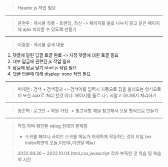 > Header.js 작업 필요

----

> 윤현우 : 게시물 목록 - 트렌딩, 최신 -> 페이지를 둘로 나누지 말고 같은 페이지에 ajax 처리할 수  있도록 만들기

----

> 이중원 : 게시물 상세 내용
1. 댓글에 달린 답글 토글 완료 -> 지정 댓글에 대한 토글 필요
2. 내부 답글에 관련된 js 작업 필요
3. 답글에 답글 달기 html js 작업 필요
4. 댓글 답글에 대해 display: none 작업 필요

----

> 박재언 : 검색 + 검색결과 
>-> 검색어를 입력시 자동으로 값을 불러오는 형식으로 이 또한 ajax로 처리 할것 이다. 
> 페이지를 둘로 나누지말고 하나에서 처리하기

----

> 양준혁 : 로그인 + 회원 가입 -> 참고사항 채널 참고해서 모달 형식으로 만들기


----
> 작업 하며 확인된 velog 원래의 문제점
> - 스크롤 헤더나 사이드 스크롤 메뉴가 어색하게 작동하는 것이 보임 (ex. index화면의 오늘,이번주,이번달 메뉴)

> 2022.09.30 ~ 2022.10.04 html,css,javascript 각자 부족한 것 학습 및 복습의 시간